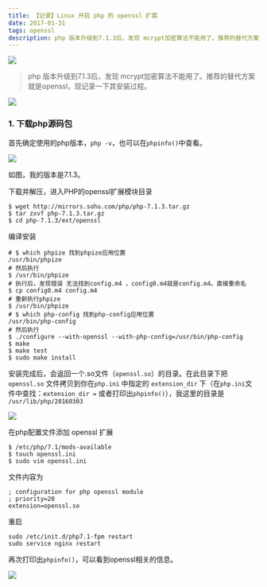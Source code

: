 ```yaml
---
title: 【记录】Linux 开启 php 的 openssl 扩展
date: 2017-01-31
tags: openssl
description: php 版本升级到7.1.3后，发现 mcrypt加密算法不能用了。推荐的替代方案就是openssl，现记录一下其安装过程。
---
```

![](http://upload-images.jianshu.io/upload_images/693141-d7d7e6eb62a8ce9b.jpg?imageMogr2/auto-orient/strip%7CimageView2/2/w/1240)

> php 版本升级到7.1.3后，发现 mcrypt加密算法不能用了。推荐的替代方案就是openssl，现记录一下其安装过程。


![](http://upload-images.jianshu.io/upload_images/693141-b96962a577e0f494.png?imageMogr2/auto-orient/strip%7CimageView2/2/w/1240)

<!-- more -->

### 1. 下载php源码包

首先确定使用的php版本，`php -v`，也可以在`phpinfo()`中查看。

![](http://upload-images.jianshu.io/upload_images/693141-f2c96ade456c299c.png?imageMogr2/auto-orient/strip%7CimageView2/2/w/1240)

如图，我的版本是7.1.3。

下载并解压，进入PHP的openssl扩展模块目录

```
$ wget http://mirrors.sohu.com/php/php-7.1.3.tar.gz
$ tar zxvf php-7.1.3.tar.gz
$ cd php-7.1.3/ext/openssl
```

编译安装

```
# $ which phpize 找到phpize应用位置
/usr/bin/phpize
# 然后执行
$ /usr/bin/phpize
# 执行后，发现错误 无法找到config.m4 ，config0.m4就是config.m4。直接重命名
$ cp config0.m4 config.m4
# 重新执行phpize
$ /usr/bin/phpize
# $ which php-config 找到php-config应用位置
/usr/bin/php-config
# 然后执行
$ ./configure --with-openssl --with-php-config=/usr/bin/php-config
$ make
$ make test
$ sudo make install
```

安装完成后，会返回一个.so文件（`openssl.so`）的目录。在此目录下把`openssl.so` 文件拷贝到你在`php.ini` 中指定的 `extension_dir` 下（在`php.ini`文件中查找：`extension_dir =` 或者打印出`phpinfo()`），我这里的目录是 `/usr/lib/php/20160303`

![](http://upload-images.jianshu.io/upload_images/693141-7b85fea403ac77d8.png?imageMogr2/auto-orient/strip%7CimageView2/2/w/1240)

在php配置文件添加 openssl 扩展

```
$ /etc/php/7.1/mods-available
$ touch openssl.ini
$ sudo vim openssl.ini
```

文件内容为

```
; configuration for php openssl module
; priority=20
extension=openssl.so
```

重启

```
sudo /etc/init.d/php7.1-fpm restart
sudo service nginx restart
```

再次打印出`phpinfo()`，可以看到openssl相关的信息。

![](http://upload-images.jianshu.io/upload_images/693141-d8737c97f385e984.png?imageMogr2/auto-orient/strip%7CimageView2/2/w/1240)


